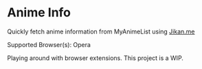 # Anime Info
Quickly fetch anime information from MyAnimeList using [Jikan.me](https://jikan.me)

Supported Browser(s): Opera



Playing around with browser extensions. This project is a WIP.